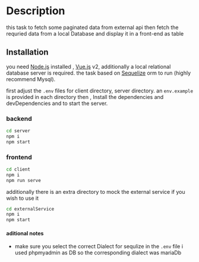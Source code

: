 # Description 
this task to fetch some paginated data from external api then fetch the requried data from a local Database and display it in a front-end as table
## Installation
 you need [Node.js](https://nodejs.org/) installed , [Vue.js](https://vuejs.org/) v2, additionally a local relational database server is required. the task based on [Sequelize](https://sequelize.org/) orm to run (highly recommend Mysql).
 
 first adjust the `.env` files for client directory, server directory.  an `env.example` is provided in each directory then ,
 Install the dependencies and devDependencies and to start the server.
### backend
```sh
cd server
npm i
npm start
```
### frontend
```sh
cd client
npm i
npm run serve
```
additionally there is an extra directory to mock the external service if you wish to use it 
```sh
cd externalService
npm i
npm start
```

#### aditional notes
 - make sure you select the correct Dialect for sequlize in the `.env` file i used phpmyadmin as DB so the corresponding dialect was mariaDb 